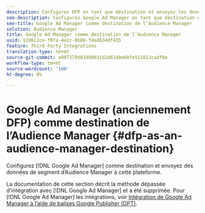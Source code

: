 ```yaml
---
description: Configurez DFP en tant que destination et envoyez les données de segment d’Audience Manager à cette plateforme.
seo-description: Configurez Google Ad Manager en tant que destination et envoyez les données de segment d’Audience Manager à cette plateforme.
seo-title: Google Ad Manager comme destination de l’Audience Manager
solution: Audience Manager
title: Google Ad Manager comme destination de l’Audience Manager
uuid: 12d6c2ce-f0fa-4a2c-8b88-fdad634df435
feature: Third Party Integrations
translation-type: tm+mt
source-git-commit: e007279d81998031d2d61d0e68fe911813cadf8e
workflow-type: tm+mt
source-wordcount: '100'
ht-degree: 0%

---
```



# Google Ad Manager (anciennement DFP) comme destination de l’Audience Manager {#dfp-as-an-audience-manager-destination}

Configurez [!DNL Google Ad Manager] comme destination et envoyez des données de segment d’Audience Manager à cette plateforme.

La documentation de cette section décrit la méthode dépassée d&#39;intégration avec [!DNL Google Ad Manager] et a été supprimée. Pour [!DNL Google Ad Manager] les intégrations, voir [Intégration de Google Ad Manager à l’aide de balises Google Publisher (GPT)](../integration/gpt-aam-destination/gpt-aam-requirements.md).
